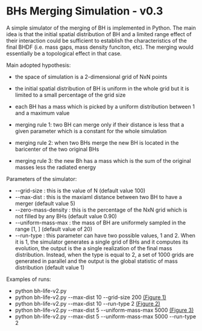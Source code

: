 # BHs Merging Simulation - v0.3
A simple simulator of the merging of BH is implemented in Python. The main idea is that the initial spatial distribution
of BH and a limited range effect of their interaction could be sufficient to establish the characteristics of the final BHDF
(i.e. mass gaps, mass density funciton, etc). The merging would essentially be a topological effect in that case.

Main adopted hypothesis:

* the space of simulation is a 2-dimensional grid of NxN points
* the initial spatial distribution of BH is uniform in the whole grid but it is limited to a small percentage of the grid size
* each BH has a mass which is picked by a uniform distribution between 1 and a maximum value

* merging rule 1: two BH can merge only if their distance is less that a given parameter which is a constant for the whole simulation
* merging rule 2: when two BHs merge the new BH is located in the baricenter of the two original BHs
* merging rule 3: the new Bh has a mass which is the sum of the original masses less the radiated energy


Parameters of the simulator:

* --grid-size : this is the value of N (default value 100)
* --max-dist  : this is the maxiaml distance between two BH to have a merger (default value 5)
* --zero-mass-density : this is the percentage of the NxN grid which is not filled by any BHs (default value 0.90)
* --uniform-mass-max  : the mass of BH are uniformely sampled in the range [1, <value>] (default value of 20)
* --run-type : this parameter can have two possible values, 1 and 2. When it is 1, the simulator generates a single grid of BHs and it computes its evolution, the output is the a single realization of the final mass distribution. Instead, when the type is equal to 2, a set of 1000 grids are generated in parallel and the output is the global statistic of mass distribution (default value 1)

 
Examples of runs:

* python bh-life-v2.py
* python bh-life-v2.py --max-dist 10 --grid-size 200 [(Figure 1)](./doc/Figure_1_md_10_gs_200.png?raw=true)
* python bh-life-v2.py --max-dist 10 --run-type 2 [(Figure 2)](./doc/Figure_2_md_10_rt_2.png?raw=true)
* python bh-life-v2.py --max-dist 5 --uniform-mass-max 5000 [(Figure 3)](./doc/Figure_3_md_5_umassd_5000.png?raw=true)
* python bh-life-v2.py --max-dist 5 --uniform-mass-max 5000 --run-type 2



